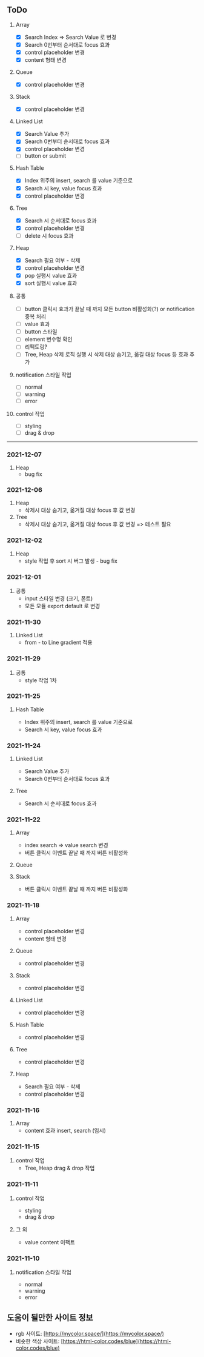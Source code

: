 ## ToDo

1. Array

   - [x] Search Index => Search Value 로 변경
   - [x] Search 0번부터 순서대로 focus 효과
   - [x] control placeholder 변경
   - [x] content 형태 변경

1. Queue

   - [x] control placeholder 변경

1. Stack

   - [x] control placeholder 변경

1. Linked List

   - [x] Search Value 추가
   - [x] Search 0번부터 순서대로 focus 효과
   - [x] control placeholder 변경
   - [ ] button or submit

1. Hash Table

   - [x] Index 위주의 insert, search 를 value 기준으로
   - [x] Search 시 key, value focus 효과
   - [x] control placeholder 변경

1. Tree

   - [x] Search 시 순서대로 focus 효과
   - [x] control placeholder 변경
   - [ ] delete 시 focus 효과

1. Heap

   - [x] Search 필요 여부 - 삭제
   - [x] control placeholder 변경
   - [x] pop 실행시 value 효과
   - [x] sort 실행시 value 효과

1. 공통

   - [ ] button 클릭시 효과가 끝날 때 까지 모든 button 비활성화(?) or notification 중복 처리
   - [ ] value 효과
   - [ ] button 스타일
   - [ ] element 변수명 확인
   - [ ] 리팩토링?
   - [ ] Tree, Heap 삭제 로직 실행 시 삭제 대상 숨기고, 옮길 대상 focus 등 효과 추가

1. notification 스타일 작업

   - [ ] normal
   - [ ] warning
   - [ ] error

1. control 작업
   - [ ] styling
   - [ ] drag & drop

<hr>

### 2021-12-07

1. Heap
   - bug fix

### 2021-12-06

1. Heap
   - 삭제시 대상 숨기고, 옮겨질 대상 focus 후 값 변경
2. Tree
   - 삭제시 대상 숨기고, 옮겨질 대상 focus 후 값 변경 => 테스트 필요

### 2021-12-02

1. Heap
   - style 작업 후 sort 시 버그 발생 - bug fix

### 2021-12-01

1. 공통
   - input 스타일 변경 (크기, 폰트)
   - 모든 모듈 export default 로 변경

### 2021-11-30

1. Linked List
   - from - to Line gradient 적용

### 2021-11-29

1. 공통
   - style 작업 1차

### 2021-11-25

1. Hash Table

   - Index 위주의 insert, search 를 value 기준으로
   - Search 시 key, value focus 효과

### 2021-11-24

1. Linked List

   - Search Value 추가
   - Search 0번부터 순서대로 focus 효과

1. Tree

   - Search 시 순서대로 focus 효과

### 2021-11-22

1. Array

   - index search => value search 변경
   - 버튼 클릭시 이벤트 끝날 때 까지 버튼 비활성화

1. Queue
1. Stack
   - 버튼 클릭시 이벤트 끝날 때 까지 버튼 비활성화

### 2021-11-18

1. Array

   - control placeholder 변경
   - content 형태 변경

1. Queue

   - control placeholder 변경

1. Stack

   - control placeholder 변경

1. Linked List

   - control placeholder 변경

1. Hash Table

   - control placeholder 변경

1. Tree

   - control placeholder 변경

1. Heap
   - Search 필요 여부 - 삭제
   - control placeholder 변경

### 2021-11-16

1. Array
   - content 효과 insert, search (임시)

### 2021-11-15

1. control 작업
   - Tree, Heap drag & drop 작업

### 2021-11-11

1. control 작업

   - styling
   - drag & drop

1. 그 외
   - value content 이팩트

### 2021-11-10

1. notification 스타일 작업

   - normal
   - warning
   - error

## 도움이 될만한 사이트 정보

- rgb 사이트: [https://mycolor.space/](https://mycolor.space/)
- 비슷한 색상 사이트: [https://html-color.codes/blue](https://html-color.codes/blue)
